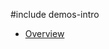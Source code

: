 #include demos-intro

- [Overview](https://js.devexpress.com/Demos/WidgetsGallery/Demo/Accordion/Overview/)